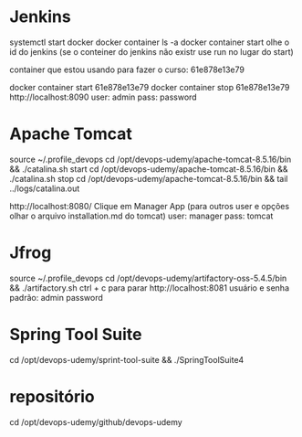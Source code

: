 # Jenkins
systemctl start docker
docker container ls -a
docker container start <CONTAINER ID> olhe o id do jenkins (se o conteiner do jenkins não existr use run no lugar do start)

container que estou usando para fazer o curso: 61e878e13e79

docker container start 61e878e13e79
docker container stop 61e878e13e79
http://localhost:8090
user: admin
pass: password


# Apache Tomcat
source ~/.profile_devops
cd /opt/devops-udemy/apache-tomcat-8.5.16/bin && ./catalina.sh start
cd /opt/devops-udemy/apache-tomcat-8.5.16/bin && ./catalina.sh stop
cd /opt/devops-udemy/apache-tomcat-8.5.16/bin && tail ../logs/catalina.out

http://localhost:8080/
Clique em Manager App (para outros user e opções olhar o arquivo installation.md do tomcat)
user: manager
pass: tomcat



# Jfrog
source ~/.profile_devops
cd /opt/devops-udemy/artifactory-oss-5.4.5/bin && ./artifactory.sh
ctrl + c para parar
http://localhost:8081
usuário e senha padrão:
admin
password

# Spring Tool Suite
cd /opt/devops-udemy/sprint-tool-suite && ./SpringToolSuite4

# repositório
cd /opt/devops-udemy/github/devops-udemy